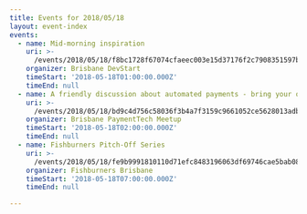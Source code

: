 ```yaml
---
title: Events for 2018/05/18
layout: event-index
events:
  - name: Mid-morning inspiration
    uri: >-
      /events/2018/05/18/f8bc1728f67074cfaeec003e15d37176f2c7908351597bd1b7da3ea33328abec
    organizer: Brisbane DevStart
    timeStart: '2018-05-18T01:00:00.000Z'
    timeEnd: null
  - name: A friendly discussion about automated payments - bring your questions!
    uri: >-
      /events/2018/05/18/bd9c4d756c58036f3b4a7f3159c9661052ce5628013adbe1ae30e99c1331f1d4
    organizer: Brisbane PaymentTech Meetup
    timeStart: '2018-05-18T02:00:00.000Z'
    timeEnd: null
  - name: Fishburners Pitch-Off Series
    uri: >-
      /events/2018/05/18/fe9b9991810110d71efc8483196063df69746cae5bab085d9c1218f603300067
    organizer: Fishburners Brisbane
    timeStart: '2018-05-18T07:00:00.000Z'
    timeEnd: null

---
```

